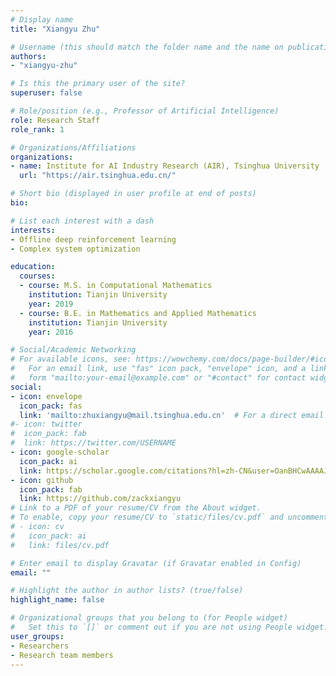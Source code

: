 ```yaml
---
# Display name
title: "Xiangyu Zhu"

# Username (this should match the folder name and the name on publications)
authors:
- "xiangyu-zhu"

# Is this the primary user of the site?
superuser: false

# Role/position (e.g., Professor of Artificial Intelligence)
role: Research Staff
role_rank: 1

# Organizations/Affiliations
organizations:
- name: Institute for AI Industry Research (AIR), Tsinghua University
  url: "https://air.tsinghua.edu.cn/"

# Short bio (displayed in user profile at end of posts)
bio: 

# List each interest with a dash
interests:
- Offline deep reinforcement learning
- Complex system optimization

education:
  courses:
  - course: M.S. in Computational Mathematics
    institution: Tianjin University
    year: 2019
  - course: B.E. in Mathematics and Applied Mathematics
    institution: Tianjin University
    year: 2016

# Social/Academic Networking
# For available icons, see: https://wowchemy.com/docs/page-builder/#icons
#   For an email link, use "fas" icon pack, "envelope" icon, and a link in the
#   form "mailto:your-email@example.com" or "#contact" for contact widget.
social:
- icon: envelope
  icon_pack: fas
  link: 'mailto:zhuxiangyu@mail.tsinghua.edu.cn'  # For a direct email link, use "mailto:test@example.org".
#- icon: twitter
#  icon_pack: fab
#  link: https://twitter.com/USERNAME
- icon: google-scholar
  icon_pack: ai
  link: https://scholar.google.com/citations?hl=zh-CN&user=OanBHCwAAAAJ
- icon: github
  icon_pack: fab
  link: https://github.com/zackxiangyu
# Link to a PDF of your resume/CV from the About widget.
# To enable, copy your resume/CV to `static/files/cv.pdf` and uncomment the lines below.
# - icon: cv
#   icon_pack: ai
#   link: files/cv.pdf

# Enter email to display Gravatar (if Gravatar enabled in Config)
email: ""

# Highlight the author in author lists? (true/false)
highlight_name: false

# Organizational groups that you belong to (for People widget)
#   Set this to `[]` or comment out if you are not using People widget.
user_groups:
- Researchers
- Research team members
---
```

